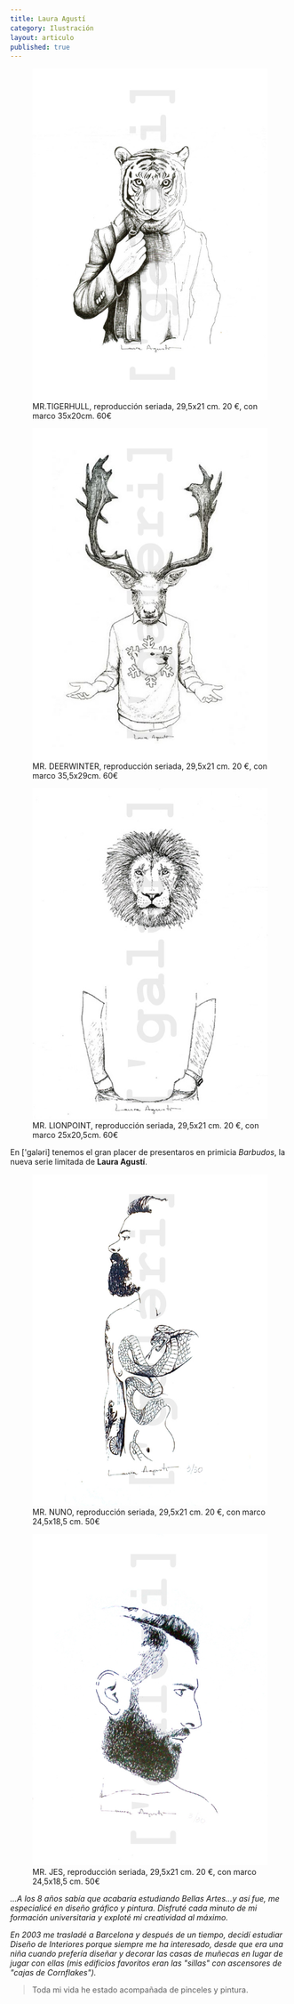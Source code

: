 ```yaml
---
title: Laura Agustí
category: Ilustración
layout: articulo
published: true
---
```



<div class="figure-group">
<figure>
	<a href="/images/Laura-Agusti/mr.tigerhull.jpg"><img src="/images/Laura-Agusti/mr.tigerhull.jpg"></a>
	<figcaption>
	    MR.TIGERHULL, reproducción seriada, 29,5x21 cm. 20 €, con marco
        35x20cm. 60€
	</figcaption>
</figure>

<figure>
	<a href="/images/Laura-Agusti/mr.deerwinter.jpg"><img src="/images/Laura-Agusti/mr.deerwinter.jpg"></a>
	<figcaption>
	    MR. DEERWINTER, reproducción seriada, 29,5x21 cm. 20 €, con marco
        35,5x29cm. 60€
	</figcaption>
</figure>

<figure>
	<a href="/images/Laura-Agusti/mr.lionpoint.jpg"><img src="/images/Laura-Agusti/mr.lionpoint.jpg"></a>
	<figcaption>
	    MR. LIONPOINT, reproducción seriada, 29,5x21 cm. 20 €, con marco
        25x20,5cm. 60€
	</figcaption>
</figure>
</div>

En ['galəri] tenemos el gran placer de presentaros en primicia _Barbudos_, la 
nueva serie limitada de **Laura Agustí**.

<div class="figure-group">
<figure>
	<a href="/images/Laura-Agusti/mr.nuno.jpg"><img src="/images/Laura-Agusti/mr.nuno.jpg"></a>
	<figcaption>
	    MR. NUNO, reproducción seriada, 29,5x21 cm. 20 €, con marco 24,5x18,5 cm. 
        50€
	</figcaption>
</figure>

<figure>
	<a href="/images/Laura-Agusti/mr.jes.jpg"><img src="/images/Laura-Agusti/mr.jes.jpg"></a>
	<figcaption>
	    MR. JES, reproducción seriada, 29,5x21 cm. 20 €, con marco 24,5x18,5 cm. 
        50€
	</figcaption>
</figure>
</div>




_...A los 8 años sabía que acabaría estudiando Bellas Artes...y así fue,_ 
_me especialicé en diseño gráfico y pintura. Disfruté cada minuto de_ 
_mi formación universitaria y exploté mi creatividad al máximo._ 

_En 2003 me trasladé a Barcelona y después de un tiempo, decidí_ 
_estudiar Diseño de Interiores porque siempre me ha interesado, desde_ 
_que era una niña cuando prefería diseñar y decorar las casas de_ 
_muñecas en lugar de jugar con ellas (mis edificios favoritos eran las_ 
_"sillas" con ascensores de "cajas de Cornflakes")._ 

> Toda mi vida he estado acompañada de pinceles y pintura. 


